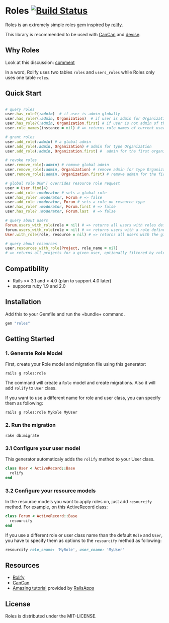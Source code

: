# Roles [![Build Status](https://travis-ci.org/liufengyun/roles.png?branch=master)](https://travis-ci.org/liufengyun/roles)

Roles is an extremely simple roles gem inspired by [rolify](https://github.com/EppO/rolify).

This library is recommended to be used with [CanCan](https://github.com/ryanb/cancan) and [devise](https://github.com/plataformatec/devise).

## Why Roles

Look at this discussion: [comment](https://github.com/EppO/rolify/issues/80#issuecomment-7790341)

In a word, Rolify uses two tables `roles` and `users_roles` while Roles only uses one table `roles`.

## Quick Start

```ruby

# query roles
user.has_role?(:admin)  # if user is admin globally
user.has_role?(:admin, Organization)  # if user is admin for Organization type
user.has_role?(:admin, Organization.first) # if user is not admin of the first organization
user.role_names(instance = nil) # => returns role names of current user, optionally scoped by Class, instance or non-scoped(globally)

# grant roles
user.add_role(:admin) # a global admin
user.add_role(:admin, Organization) # admin for type Organization
user.add_role(:admin, Organization.first) #  admin for the first organization

# revoke roles
user.remove_role(:admin) # remove global admin
user.remove_role(:admin, Organization) # remove admin for type Organization
user.remove_role(:admin, Organization.first) # remove admin for the first organization

# global role DON'T overrides resource role request
user = User.find(4)
user.add_role :moderator # sets a global role
user.has_role? :moderator, Forum # => false
user.add_role :moderator, Forum # sets a role on resource type
user.has_role? :moderator, Forum.first # => false
user.has_role? :moderator, Forum.last  # => false

# query about users
Forum.users_with_role(role = nil) # => returns all users with roles defined on Forum
forum.users_with_role(role = nil) # => returns users with a role defined of current instance
User.with_role(role, resource = nil) # => returns all users with the given role, optionally scoped by Class, instance or non-scoped(globally)

# query about resources
user.resources_with_role(Project, role_name = nil)
# => returns all projects for a given user, optionally filtered by role_name.
```

## Compatibility

* Rails >= 3.1 and < 4.0 (plan to support 4.0 later)
* supports ruby 1.9 and 2.0

## Installation

Add this to your Gemfile and run the +bundle+ command.

```ruby
gem "roles"
```

## Getting Started

### 1. Generate Role Model

First, create your Role model and migration file using this generator:

```
rails g roles:role
```

The command will create a `Role` model and create migrations. Also it will add `rolify` to `User` class.

If you want to use a different name for role and user class, you can specify them as following:

```
rails g roles:role MyRole MyUser
```

### 2. Run the migration

```
rake db:migrate
```

### 3.1 Configure your user model

This generator automaticaly adds the `rolify` method to your User class.

```ruby
class User < ActiveRecord::Base
  rolify
end
```

### 3.2 Configure your resource models

In the resource models you want to apply roles on, just add ``resourcify`` method.
For example, on this ActiveRecord class:

```ruby
class Forum < ActiveRecord::Base
  resourcify
end
```

If you use a different role or user class name than the default `Role` and `User`, you have to specify them as options to the `resourcify` method as following:

``` ruby
resourcify role_cname: 'MyRole', user_cname: 'MyUser'
```

## Resources

* [Rolify](https://github.com/EppO/rolify)
* [CanCan](https://github.com/ryanb/cancan)
* [Amazing tutorial](http://railsapps.github.com/tutorial-rails-bootstrap-devise-cancan.html) provided by [RailsApps](http://railsapps.github.com/)

## License

Roles is distributed under the MIT-LICENSE.